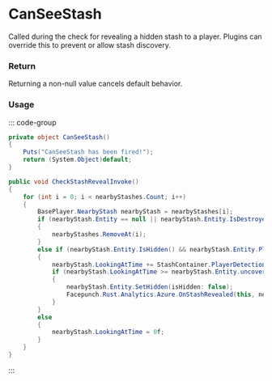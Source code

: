 <Badge type="danger" text="Carbon Compatible"/><Badge type="warning" text="Oxide Compatible"/>
# CanSeeStash
Called during the check for revealing a hidden stash to a player. Plugins can override this to prevent or allow stash discovery.
### Return
Returning a non-null value cancels default behavior.

### Usage
::: code-group
```csharp [Example]
private object CanSeeStash()
{
	Puts("CanSeeStash has been fired!");
	return (System.Object)default;
}
```
```csharp [Source — Assembly-CSharp @ BasePlayer]
public void CheckStashRevealInvoke()
{
	for (int i = 0; i < nearbyStashes.Count; i++)
	{
		BasePlayer.NearbyStash nearbyStash = nearbyStashes[i];
		if (nearbyStash.Entity == null || nearbyStash.Entity.IsDestroyed)
		{
			nearbyStashes.RemoveAt(i);
		}
		else if (nearbyStash.Entity.IsHidden() && nearbyStash.Entity.PlayerInRange(this))
		{
			nearbyStash.LookingAtTime += StashContainer.PlayerDetectionTickRate;
			if (nearbyStash.LookingAtTime >= nearbyStash.Entity.uncoverTime)
			{
				nearbyStash.Entity.SetHidden(isHidden: false);
				Facepunch.Rust.Analytics.Azure.OnStashRevealed(this, nearbyStash.Entity);
			}
		}
		else
		{
			nearbyStash.LookingAtTime = 0f;
		}
	}
}

```
:::
